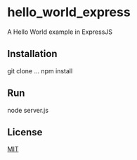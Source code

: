 # hello_world_express

A Hello World example in ExpressJS

## Installation

git clone ...
npm install

## Run

node server.js

## License

[MIT](http://opensource.org/licenses/MIT)
